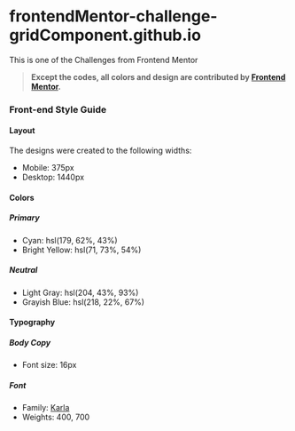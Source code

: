 # frontendMentor-challenge-gridComponent.github.io
This is one of the Challenges from Frontend Mentor

> **Except the codes, all colors and design are contributed by [Frontend Mentor](https://www.frontendmentor.io/challenges/single-price-grid-component-5ce41129d0ff452fec5abbbc/hub/single-price-grid-component-cRIpS-l7P).**


### Front-end Style Guide

#### Layout

The designs were created to the following widths:

- Mobile: 375px
- Desktop: 1440px

#### Colors

##### Primary

- Cyan: hsl(179, 62%, 43%)
- Bright Yellow: hsl(71, 73%, 54%)

##### Neutral

- Light Gray: hsl(204, 43%, 93%)
- Grayish Blue: hsl(218, 22%, 67%)

#### Typography

##### Body Copy

- Font size: 16px

##### Font

- Family: [Karla](https://fonts.google.com/specimen/Karla)
- Weights: 400, 700
